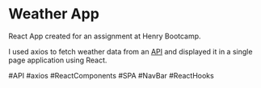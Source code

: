 # Weather App
React App created for an assignment at Henry Bootcamp.

I used axios to fetch weather data from an [API](https://openweathermap.org/api) and displayed it in a single page application using React.

#API #axios #ReactComponents #SPA #NavBar #ReactHooks
